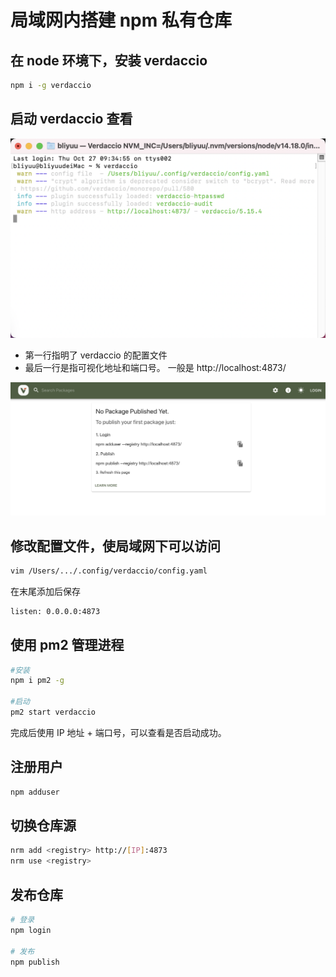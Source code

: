 # 局域网内搭建 npm 私有仓库

## 在 node 环境下，安装 verdaccio

```bash
npm i -g verdaccio
```

## 启动 verdaccio 查看

![verdaccio启动](verdaccio_start.png)

-   第一行指明了 verdaccio 的配置文件
-   最后一行是指可视化地址和端口号。
    一般是 http://localhost:4873/

![verdaccio网页](verdaccio_site.png)

## 修改配置文件，使局域网下可以访问

```bash
vim /Users/.../.config/verdaccio/config.yaml
```

在末尾添加后保存

```bash
listen: 0.0.0.0:4873
```

## 使用 pm2 管理进程

```bash
#安装
npm i pm2 -g

#启动
pm2 start verdaccio
```

完成后使用 IP 地址 + 端口号，可以查看是否启动成功。

## 注册用户

```bash
npm adduser
```

## 切换仓库源

```bash
nrm add <registry> http://[IP]:4873
nrm use <registry>
```

## 发布仓库

```bash
# 登录
npm login

# 发布
npm publish
```
